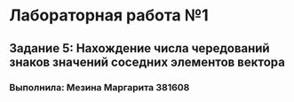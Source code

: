 # Лабораторная работа №1
## Задание 5: Нахождение числа чередований знаков значений соседних элементов вектора
### Выполнила: Мезина Маргарита 381608
